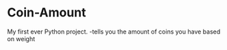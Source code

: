 # Coin-Amount
My first ever Python project.  -tells you the amount of coins you have based on weight
